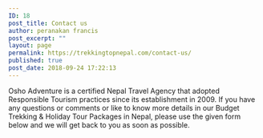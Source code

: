 ```yaml
---
ID: 18
post_title: Contact us
author: peranakan francis
post_excerpt: ""
layout: page
permalink: https://trekkingtopnepal.com/contact-us/
published: true
post_date: 2018-09-24 17:22:13
---
```

<!-- wp:paragraph -->
<p>Osho Adventure is a certified Nepal Travel Agency that adopted Responsible Tourism practices since its establishment in 2009. If you have any questions or comments or like to know more details in our Budget Trekking &amp; Holiday Tour Packages in Nepal, please use the given form below and we will get back to you as soon as possible.</p>
<!-- /wp:paragraph -->
